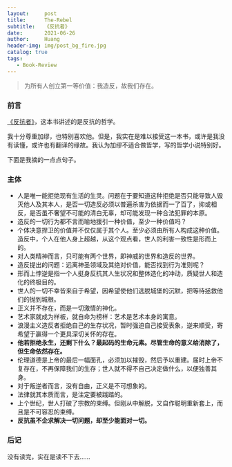 ```yaml
---
layout:     post
title:      The-Rebel
subtitle:   《反抗者》
date:       2021-06-26
author:     Huang
header-img: img/post_bg_fire.jpg
catalog: true
tags:
   - Book-Review
---
```


> 为所有人创立第一等价值：我造反，故我们存在。

### 前言

[《反抗者》](https://book.douban.com/subject/27619043/)，这本书讲述的是反抗的哲学。

我十分尊重加缪，也特别喜欢他。但是，我实在是难以接受这一本书，或许是我没有读懂，或许也有翻译的缘故。我认为加缪不适合做哲学，写的哲学小说特别好。

下面是我摘的一点点句子。

### 主体

* 人是唯一能拒绝现有生活的生灵。问题在于要知道这种拒绝是否只能导致人毁灭他人及其本人，是否一切造反必须以普遍杀害为依据而一了百了，抑或相反，是否虽不奢望不可能的清白无辜，却可能发现一种合法犯罪的本原。
* 造反的一切行为都不言而喻地援引一种价值，至少一种价值吗？
* 个体决意捍卫的价值并不仅仅属于其个人。至少必须由所有人构成这种价值。造反中，个人在他人身上超越，从这个观点看，世人的利害一致性是形而上的。
* 对人类精神而言，只可能有两个世界，即神威的世界和造反的世界。
* 造反提出的问题：远离神圣领域及其绝对价值，能否找到行为准则呢？
* 形而上悖逆是指一个人挺身反抗其人生状况和整体造化的冲动，质疑世人和造化的终极目的。
* 世人的一切不幸皆来自于希望，因希望使他们逃脱城堡的沉默，把等待拯救他们的抛到城根。
* 正义并不存在，而是一切激情的神化。
* 艺术家就成为样板，就自命为榜样：艺术是艺术本身的寓意。
* 浪漫主义造反者拒绝自己的生存状况，暂时强迫自己接受表象，逆来顺受，寄希望于赢得一个更具深切关怀的存在。
* **他若拒绝永生，还剩下什么？最起码的生命元素。尽管生命的意义给消除了，但生命依然存在。**
* 伦理道德是上帝的最后一幅面孔，必须加以摧毁，然后予以重建。届时上帝不复存在，不再保障我们的生存；世人就不得不自己决定做什么，以便独善其身。
* 对于叛逆者而言，没有自由，正义是不可想象的。
* 法律就其本质而言，是注定要被践踏的。
* 上个世纪，世人打破了宗教的束缚。但刚从中解脱，又自作聪明重新套上，而且是不可容忍的束缚。
* **反抗虽不企求解决一切问题，却至少能面对一切。**

### 后记

没有读完，实在是读不下去……
